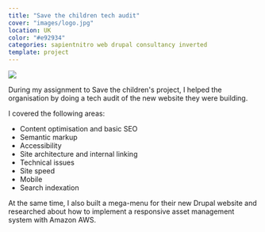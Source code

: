 ```yaml
---
title: "Save the children tech audit"
cover: "images/logo.jpg"
location: UK
color: "#e92934"
categories: sapientnitro web drupal consultancy inverted
template: project
---
```


![](/work/savethechildren/images/1.jpg)

During my assignment to Save the children's project, I helped the organisation by doing a tech audit of the new website they were building.

I covered the following areas:

* Content optimisation and basic SEO
* Semantic markup
* Accessibility
* Site architecture and internal linking
* Technical issues
* Site speed
* Mobile
* Search indexation

At the same time, I also built a mega-menu for their new Drupal website and researched about how to implement a responsive asset management system with Amazon AWS.

